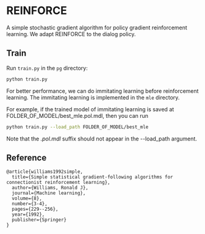 # REINFORCE

A simple stochastic gradient algorithm for policy gradient reinforcement learning. We adapt REINFORCE to the dialog policy.

## Train

Run `train.py` in the `pg` directory:

```bash
python train.py
```

For better performance, we can do immitating learning before reinforcement learning. The immitating learning is implemented in the `mle` directory.

For example, if the trained model of immitating learning is saved at FOLDER_OF_MODEL/best_mle.pol.mdl, then you can run

```bash
python train.py --load_path FOLDER_OF_MODEL/best_mle
```

Note that the *.pol.mdl* suffix should not appear in the --load_path argument.

## Reference

```
@article{williams1992simple,
  title={Simple statistical gradient-following algorithms for connectionist reinforcement learning},
  author={Williams, Ronald J},
  journal={Machine learning},
  volume={8},
  number={3-4},
  pages={229--256},
  year={1992},
  publisher={Springer}
}
```
